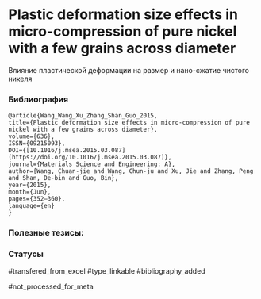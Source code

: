 # Plastic deformation size effects in micro-compression of pure nickel with a few grains across diameter
 
Влияние пластической деформации на размер и нано-сжатие чистого никеля

### Библиография
```
@article{Wang_Wang_Xu_Zhang_Shan_Guo_2015,
title={Plastic deformation size effects in micro-compression of pure nickel with a few grains across diameter},
volume={636},
ISSN={09215093},
DOI={[10.1016/j.msea.2015.03.087](https://doi.org/10.1016/j.msea.2015.03.087)},
journal={Materials Science and Engineering: A},
author={Wang, Chuan-jie and Wang, Chun-ju and Xu, Jie and Zhang, Peng and Shan, De-bin and Guo, Bin},
year={2015},
month={Jun},
pages={352–360},
language={en}
}
```

### Полезные тезисы:

### Статусы
#transfered_from_excel 
#type_linkable 
#bibliography_added

#not_processed_for_meta
